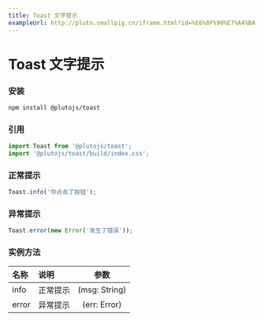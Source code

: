 ```yaml
---
title: Toast 文字提示
exampleUrl: http://pluto.smallpig.cn/iframe.html?id=%E6%8F%90%E7%A4%BA-toast-%E6%96%87%E5%AD%97%E6%8F%90%E7%A4%BA--story-1
---
```


# Toast 文字提示

### 安装
``` bash
npm install @plutojs/toast
```

### 引用
``` js
import Toast from '@plutojs/toast';
import '@plutojs/toast/build/index.css';
```

### 正常提示
``` js
Toast.info('你点击了按钮');
```

### 异常提示
``` js
Toast.error(new Error('发生了错误'));
```

### 实例方法
| 名称 | 说明 | 参数 |
| :-- | :-- | :--: |
| info | 正常提示 | (msg: String) |
| error | 异常提示 | (err: Error) |